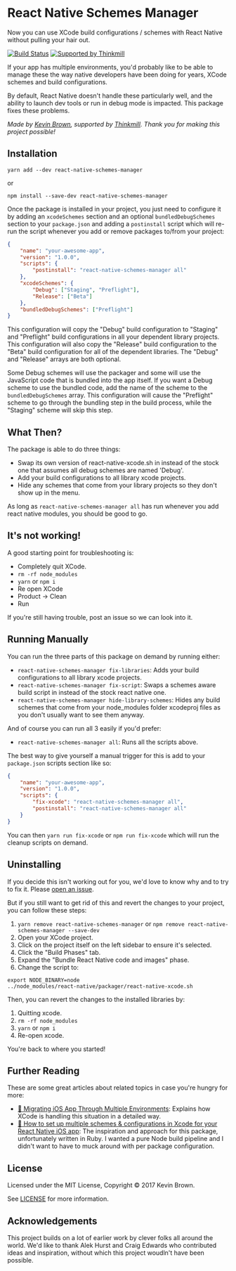 # React Native Schemes Manager

Now you can use XCode build configurations / schemes with React Native without pulling your hair out.

[![Build Status](https://travis-ci.org/Thinkmill/react-native-schemes-manager.svg?branch=master)](https://travis-ci.org/Thinkmill/react-native-schemes-manager)
[![Supported by Thinkmill](https://thinkmill.github.io/badge/heart.svg)](http://thinkmill.com.au/?utm_source=github&utm_medium=badge&utm_campaign=react-native-schemes-manager)

If your app has multiple environments, you'd probably like to be able to manage these the way native developers have been doing for years, XCode schemes and build configurations.

By default, React Native doesn't handle these particularly well, and the ability to launch dev tools or run in debug mode is impacted. This package fixes these problems.

*Made by [Kevin Brown](https://twitter.com/kevinbrowntech), supported by [Thinkmill](http://thinkmill.com.au/). Thank you for making this project possible!*

## Installation

```
yarn add --dev react-native-schemes-manager
```
or
```
npm install --save-dev react-native-schemes-manager
```

Once the package is installed in your project, you just need to configure it by adding an `xcodeSchemes` section and an optional `bundledDebugSchemes` section to your `package.json` and adding a `postinstall` script which will re-run the script whenever you add or remove packages to/from your project:

```json
{
	"name": "your-awesome-app",
	"version": "1.0.0",
	"scripts": {
		"postinstall": "react-native-schemes-manager all"
	},
	"xcodeSchemes": {
		"Debug": ["Staging", "Preflight"],
		"Release": ["Beta"]
	},
	"bundledDebugSchemes": ["Preflight"]
}
```

This configuration will copy the "Debug" build configuration to "Staging" and "Preflight" build configurations in all your dependent library projects.  This configuration will also copy the "Release" build configuration to the "Beta" build configuration for all of the dependent libraries.  The "Debug" and "Release" arrays are both optional.

Some Debug schemes will use the packager and some will use the JavaScript code that is bundled into the app itself.  If you want a Debug scheme to use the bundled code, add the name of the scheme to the `bundledDebugSchemes` array.  This configuration will cause the "Preflight" scheme to go through the bundling step in the build process, while the "Staging" scheme will skip this step.

## What Then?

The package is able to do three things:
- Swap its own version of react-native-xcode.sh in instead of the stock one that assumes all debug schemes are named 'Debug'.
- Add your build configurations to all library xcode projects.
- Hide any schemes that come from your library projects so they don't show up in the menu.

As long as `react-native-schemes-manager all` has run whenever you add react native modules, you should be good to go.

## It's not working!

A good starting point for troubleshooting is:
- Completely quit XCode.
- `rm -rf node_modules`
- `yarn` or `npm i`
- Re open XCode
- Product -> Clean
- Run

If you're still having trouble, post an issue so we can look into it.

## Running Manually

You can run the three parts of this package on demand by running either:

- `react-native-schemes-manager fix-libraries`: Adds your build configurations to all library xcode projects.
- `react-native-schemes-manager fix-script`: Swaps a schemes aware build script in instead of the stock react native one.
- `react-native-schemes-manager hide-library-schemes`: Hides any build schemes that come from your node_modules folder xcodeproj files as you don't usually want to see them anyway.

And of course you can run all 3 easily if you'd prefer:

- `react-native-schemes-manager all`: Runs all the scripts above.

The best way to give yourself a manual trigger for this is add to your `package.json` scripts section like so:

```json
{
	"name": "your-awesome-app",
	"version": "1.0.0",
	"scripts": {
		"fix-xcode": "react-native-schemes-manager all",
		"postinstall": "react-native-schemes-manager all"
	}
}
```

You can then `yarn run fix-xcode` or `npm run fix-xcode` which will run the cleanup scripts on demand.

## Uninstalling

If you decide this isn't working out for you, we'd love to know why and to try to fix it. Please [open an issue](https://github.com/Thinkmill/react-native-schemes-manager/issues/new).

But if you still want to get rid of this and revert the changes to your project, you can follow these steps:

1. `yarn remove react-native-schemes-manager` or `npm remove react-native-schemes-manager --save-dev`
1. Open your XCode project.
1. Click on the project itself on the left sidebar to ensure it's selected.
1. Click the "Build Phases" tab.
1. Expand the "Bundle React Native code and images" phase.
1. Change the script to:

```
export NODE_BINARY=node
../node_modules/react-native/packager/react-native-xcode.sh
```

Then, you can revert the changes to the installed libraries by:

1. Quitting xcode.
1. `rm -rf node_modules`
1. `yarn` or `npm i`
1. Re-open xcode.

You're back to where you started!

## Further Reading

These are some great articles about related topics in case you're hungry for more:

- [📝 Migrating iOS App Through Multiple Environments](http://www.blackdogfoundry.com/blog/migrating-ios-app-through-multiple-environments/): Explains how XCode is handling this situation in a detailed way.
- [📝 How to set up multiple schemes & configurations in Xcode for your React Native iOS app](https://zeemee.engineering/how-to-set-up-multiple-schemes-configurations-in-xcode-for-your-react-native-ios-app-7da4b5237966#.vsq9mlgv8): The inspiration and approach for this package, unfortunately written in Ruby. I wanted a pure Node build pipeline and I didn't want to have to muck around with per package configuration.

## License

Licensed under the MIT License, Copyright © 2017 Kevin Brown.

See [LICENSE](./LICENSE) for more information.

## Acknowledgements

This project builds on a lot of earlier work by clever folks all around the world. We'd like to thank Alek Hurst and Craig Edwards who contributed ideas and inspiration, without which this project woudln't have been possible.
